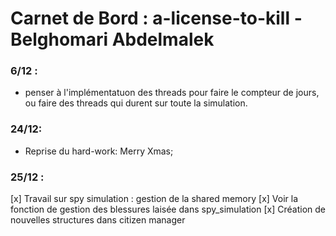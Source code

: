 # Carnet de Bord : a-license-to-kill - Belghomari Abdelmalek

### 6/12 : 

-   penser à l'implémentatuon des threads pour faire le compteur de jours, ou faire des threads qui durent sur toute la simulation. 

### 24/12: 

-   Reprise du hard-work: Merry Xmas; 

### 25/12 :
[x] Travail sur spy simulation : gestion de la shared memory
[x] Voir la fonction de gestion des blessures laisée dans spy_simulation
[x]	Création de nouvelles structures dans citizen manager
